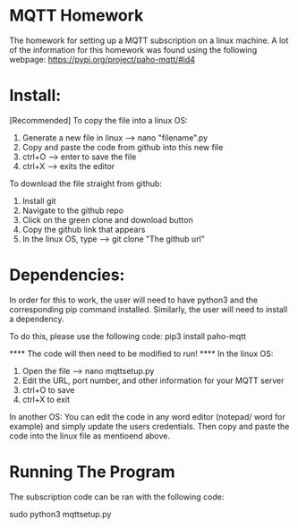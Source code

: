 # MQTT Homework 
The homework for setting up a MQTT subscription on a linux machine.
A lot of the information for this homework was found using the following webpage: 
https://pypi.org/project/paho-mqtt/#id4


# Install:
[Recommended]
To copy the file into a linux OS:
  1) Generate a new file in linux --> nano "filename".py
  2) Copy and paste the code from github into this new file
  3) ctrl+O --> enter to save the file
  4) ctrl+X --> exits the editor
  
To download the file straight from github: 
  1) Install git
  2) Navigate to the github repo 
  3) Click on the green clone and download button
  4) Copy the github link that appears
  5) In the linux OS, type --> git clone "The github url"

# Dependencies:
In order for this to work, the user will need to have python3 and the corresponding pip command installed.
Similarly, the user will need to install a dependency. 

To do this, please use the following code: 
    pip3 install paho-mqtt
  
**** The code will then need to be modified to run! ****
In the linux OS: 
  1) Open the file --> nano mqttsetup.py
  2) Edit the URL, port number, and other information for your MQTT server
  3) ctrl+O to save
  4) ctrl+X to exit 

In another OS:
  You can edit the code in any word editor (notepad/ word for example) and simply update the users credentials.
  Then copy and paste the code into the linux file as mentioend above.

# Running The Program
The subscription code can be ran with the following code: 

sudo python3 mqttsetup.py 
  
